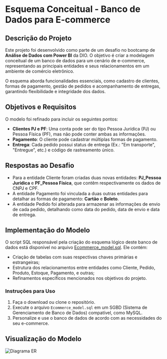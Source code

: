 # Esquema Conceitual - Banco de Dados para E-commerce

## Descrição do Projeto

Este projeto foi desenvolvido como parte de um desafio no bootcamp de **Análise de Dados com Power BI** da DIO. O objetivo é criar a modelagem conceitual de um banco de dados para um cenário de e-commerce, representando as principais entidades e seus relacionamentos em um ambiente de comércio eletrônico. 

O esquema aborda funcionalidades essenciais, como cadastro de clientes, formas de pagamento, gestão de pedidos e acompanhamento de entregas, garantindo flexibilidade e integridade dos dados.

## Objetivos e Requisitos

O modelo foi refinado para incluir os seguintes pontos:

- **Clientes PJ e PF**: Uma conta pode ser do tipo Pessoa Jurídica (PJ) ou Pessoa Física (PF), mas não pode conter ambas as informações.
- **Pagamento**: O cliente pode cadastrar múltiplas formas de pagamento.
- **Entrega**: Cada pedido possui status de entrega (Ex.: "Em transporte", "Entregue", etc.) e código de rastreamento único.

## Respostas ao Desafio

- Para a entidade Cliente foram criadas duas novas entidades: **PJ_Pessoa Jurídica** e **PF_Pessoa Física**, que contêm respectivamente os dados de CNPJ e CPF.
- A entidade Pagamento foi vinculada a duas outras entidades para detalhar as formas de pagamento: **Cartão** e **Boleto**.
- A entidade Pedido foi alterada para armazenar as informações de envio de cada pedido, detalhando como data do pedido, data de envio e data de entrega.

## Implementação do Modelo

O script SQL responsável pela criação do esquema lógico deste banco de dados está disponível no arquivo [Ecommerce_model.sql](Ecommerce_model.sql). Ele contém:
- Criação de tabelas com suas respectivas chaves primárias e estrangeiras;
- Estrutura dos relacionamentos entre entidades como Cliente, Pedido, Produto, Estoque, Pagamento, e outras;
- Refinamentos específicos mencionados nos objetivos do projeto.

### Instruções para Uso
1. Faça o download ou clone o repositório.
2. Execute o arquivo `Ecommerce_model.sql` em um SGBD (Sistema de Gerenciamento de Banco de Dados) compatível, como MySQL.
3. Personalize e use o banco de dados de acordo com as necessidades do seu e-commerce.

## Visualização do Modelo

![Diagrama ER](https://github.com/user-attachments/assets/1df62589-5d6b-4fda-9859-eec2b58a4207)
